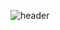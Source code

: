 ![header](https://raw.githubusercontent.com/GY-CODING/img-repo/main/gycoding/gy-header-light-notext.png)
